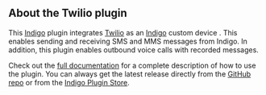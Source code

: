## About the Twilio  plugin

This [Indigo](http://www.indigodomo.com/) plugin integrates [Twilio](http://www.twilio.com) as an [Indigo](http://www.indigodomo.com/docs/overview) custom device . This enables sending and receiving SMS and MMS messages from Indigo.  In addition, this plugin enables outbound voice calls with recorded messages.

Check out the [full documentation](https://github.com/IndigoDomotics/Indigo-Twilio/wiki) for a complete description of how to use the plugin. You can always get the latest release directly from the [GitHub repo](https://github.com/IndigoDomotics/Indigo-Twilio/releases) or from the [Indigo Plugin Store](http://www.indigodomo.com/pluginstore/).
